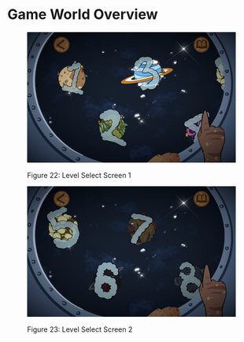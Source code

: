 # Game World Overview

<figure><img src="../.gitbook/assets/image (40).png" alt=""><figcaption><p>Figure 22: Level Select Screen 1</p></figcaption></figure>

<figure><img src="../.gitbook/assets/image (41).png" alt=""><figcaption><p>Figure 23: Level Select Screen 2</p></figcaption></figure>
